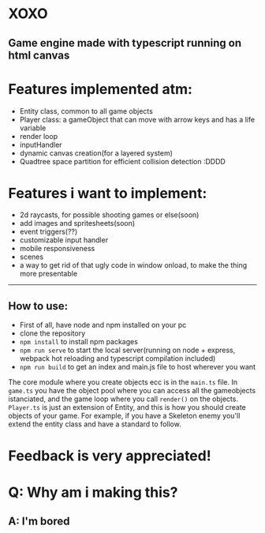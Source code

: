 # XOXO 

## Game engine made with typescript running on html canvas

# Features implemented atm:
* Entity class, common to all game objects
* Player class: a gameObject that can move with arrow keys and has a life variable
* render loop
* inputHandler
* dynamic canvas creation(for a layered system)
* Quadtree space partition for efficient collision detection :DDDD


# Features i want to implement:
* 2d raycasts, for possible shooting games or else(soon)
* add images and spritesheets(soon)
* event triggers(??)
* customizable input handler
* mobile responsiveness
* scenes
* a way to get rid of that ugly code in window onload, to make the thing more presentable

---

## How to use:
* First of all, have node and npm installed on your pc
* clone the repository
* `npm install` to install npm packages
* `npm run serve` to start the local server(running on node + express, webpack hot reloading and typescript compilation included)
* `npm run build` to get an index and main.js file to host wherever you want

The core module where you create objects ecc is in the `main.ts` file. In `game.ts` you have the object pool where you can access all the gameobjects istanciated, and the game loop where you call `render()`  on the objects.
`Player.ts` is just an extension of Entity, and this is how you should create objects of your game.
For example, if you have a Skeleton enemy you'll extend the entity class and have a standard to follow.

# Feedback is very appreciated!


# Q: Why am i making this?
## A: I'm bored
